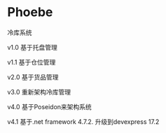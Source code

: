 # Phoebe
冷库系统

v1.0
基于托盘管理

v1.1
基于仓位管理

v2.0
基于货品管理

v3.0
重新架构冷库管理

v4.0
基于Poseidon来架构系统

v4.1
基于.net framework 4.7.2.
升级到devexpress 17.2
